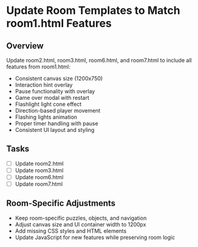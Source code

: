 # Update Room Templates to Match room1.html Features

## Overview
Update room2.html, room3.html, room6.html, and room7.html to include all features from room1.html:
- Consistent canvas size (1200x750)
- Interaction hint overlay
- Pause functionality with overlay
- Game over modal with restart
- Flashlight light cone effect
- Direction-based player movement
- Flashing lights animation
- Proper timer handling with pause
- Consistent UI layout and styling

## Tasks
- [ ] Update room2.html
- [ ] Update room3.html
- [ ] Update room6.html
- [ ] Update room7.html

## Room-Specific Adjustments
- Keep room-specific puzzles, objects, and navigation
- Adjust canvas size and UI container width to 1200px
- Add missing CSS styles and HTML elements
- Update JavaScript for new features while preserving room logic
